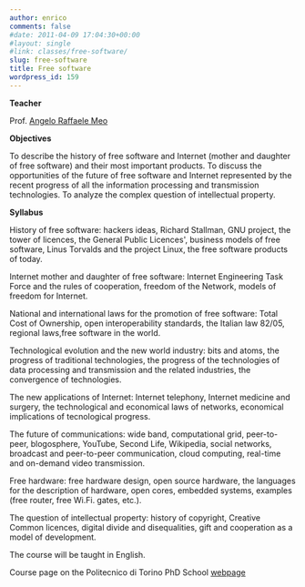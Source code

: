 ```yaml
---
author: enrico
comments: false
#date: 2011-04-09 17:04:30+00:00
#layout: single
#link: classes/free-software/
slug: free-software
title: Free software
wordpress_id: 159
---
```


**Teacher**

Prof. [Angelo Raffaele Meo]({{site.baseurl}}/people/meo)

**Objectives**

To describe the history of free software and Internet (mother and daughter of free software) and their most important products. To discuss the opportunities of the future of free software and Internet represented by the recent progress of all the information processing and transmission technologies. To analyze the complex question of intellectual property.

**Syllabus**

History of free software: hackers ideas, Richard Stallman, GNU project, the tower of licences,
the General Public Licences', business models of free software, Linus Torvalds and the project Linux, the free software products of today.

Internet mother and daughter of free software: Internet Engineering Task Force and the rules of cooperation, freedom of the Network, models of freedom for Internet.

National and international laws for the promotion of free software: Total Cost of Ownership, open interoperability standards, the Italian law 82/05, regional laws,free software in the world.

Technological evolution and the new world industry: bits and atoms, the progress of traditional technologies, the progress of the technologies of data processing and transmission and the related industries, the convergence of technologies.

The new applications of Internet: Internet telephony, Internet medicine and surgery, the technological and economical laws of networks, economical implications of tecnological progress.

The future of communications: wide band, computational grid, peer-to-peer, blogosphere, YouTube, Second Life, Wikipedia, social networks, broadcast and peer-to-peer communication, cloud computing, real-time and on-demand video transmission.

Free hardware: free hardware design, open source hardware, the languages for the description of hardware, open cores, embedded systems, examples (free router, free Wi.Fi. gates, etc.).

The question of intellectual property: history of copyright, Creative Common licences, digital divide and disequalities, gift and cooperation as a model of development.

The course will be taught in English.

Course page on the Politecnico di Torino PhD School [webpage](https://didattica.polito.it/pls/portal30/sviluppo.guide.visualizza?p_cod_ins=01OPIIU&p_a_acc=2013)
